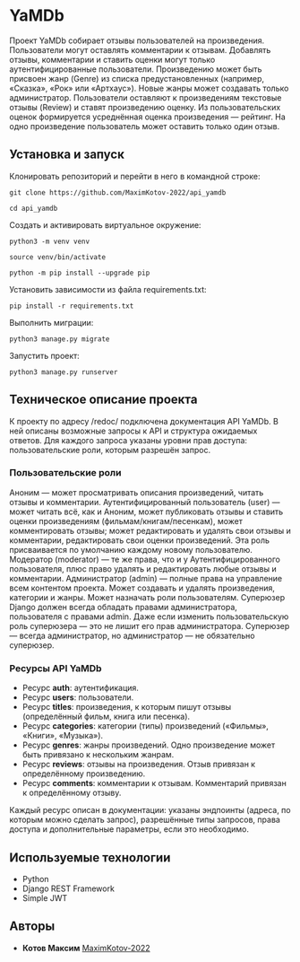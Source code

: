 # YaMDb
Проект YaMDb собирает отзывы пользователей на произведения. Пользователи могут оставлять комментарии к отзывам. Добавлять отзывы, комментарии и ставить оценки могут только аутентифицированные пользователи. Произведению может быть присвоен жанр (Genre) из списка предустановленных (например, «Сказка», «Рок» или «Артхаус»). Новые жанры может создавать только администратор. Пользователи оставляют к произведениям текстовые отзывы (Review) и ставят произведению оценку. Из пользовательских оценок формируется усреднённая оценка произведения — рейтинг. На одно произведение пользователь может оставить только один отзыв.


## Установка и запуск
Клонировать репозиторий и перейти в него в командной строке:
```
git clone https://github.com/MaximKotov-2022/api_yamdb
```
```
cd api_yamdb
```

Cоздать и активировать виртуальное окружение:
```
python3 -m venv venv
```

```
source venv/bin/activate
```
```
python -m pip install --upgrade pip
```

Установить зависимости из файла requirements.txt:

```
pip install -r requirements.txt
```

Выполнить миграции:
```
python3 manage.py migrate
```

Запустить проект:
```
python3 manage.py runserver
```


## Техническое описание проекта
К проекту по адресу /redoc/ подключена документация API YaMDb. В ней описаны возможные запросы к API и структура ожидаемых ответов. Для каждого запроса указаны уровни прав доступа: пользовательские роли, которым разрешён запрос.

### Пользовательские роли
Аноним — может просматривать описания произведений, читать отзывы и комментарии.
Аутентифицированный пользователь (user) — может читать всё, как и Аноним, может публиковать отзывы и ставить оценки произведениям (фильмам/книгам/песенкам), может комментировать отзывы; может редактировать и удалять свои отзывы и комментарии, редактировать свои оценки произведений. Эта роль присваивается по умолчанию каждому новому пользователю.
Модератор (moderator) — те же права, что и у Аутентифицированного пользователя, плюс право удалять и редактировать любые отзывы и комментарии.
Администратор (admin) — полные права на управление всем контентом проекта. Может создавать и удалять произведения, категории и жанры. Может назначать роли пользователям.
Суперюзер Django должен всегда обладать правами администратора, пользователя с правами admin. Даже если изменить пользовательскую роль суперюзера — это не лишит его прав администратора.
Суперюзер — всегда администратор, но администратор — не обязательно суперюзер.

### Ресурсы API YaMDb
+ Ресурс **auth**: аутентификация.
+ Ресурс **users**: пользователи.
+ Ресурс **titles**: произведения, к которым пишут отзывы (определённый фильм, книга или песенка).
+ Ресурс **categories**: категории (типы) произведений («Фильмы», «Книги», «Музыка»).
+ Ресурс **genres**: жанры произведений. Одно произведение может быть привязано к нескольким жанрам.
+ Ресурс **reviews**: отзывы на произведения. Отзыв привязан к определённому произведению.
+ Ресурс **comments**: комментарии к отзывам. Комментарий привязан к определённому отзыву.

Каждый ресурс описан в документации: указаны эндпоинты (адреса, по которым можно сделать запрос), разрешённые типы запросов, права доступа и дополнительные параметры, если это необходимо.


## Используемые технологии
+ Python
+ Django REST Framework
+ Simple JWT


## Авторы
+ **Котов Максим** [MaximKotov-2022](https://github.com/MaximKotov-2022)
